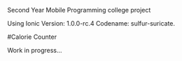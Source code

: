 Second Year Mobile Programming college project

Using Ionic Version: 1.0.0-rc.4 Codename: sulfur-suricate.

#Calorie Counter

Work in progress...
